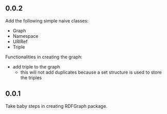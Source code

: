 ## 0.0.2

Add the following simple naive classes:
- Graph
- Namespace
- URIRef
- Triple

Functionalities in creating the graph:
- add triple to the graph
  - this will not add duplicates because a set structure is used to store the triples 

## 0.0.1

Take baby steps in creating RDFGraph package.